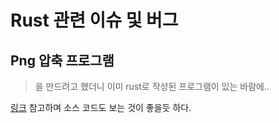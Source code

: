 # Rust 관련 이슈 및 버그

## Png 압축 프로그램

>을 만드려고 했더니 이미 rust로 작성된 프로그램이 있는 바람에..

[링크](https://pngquant.org/) 참고하며 소스 코드도 보는 것이 좋을듯 하다.
